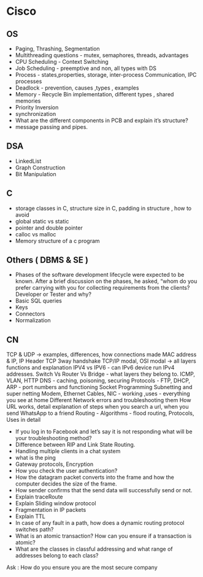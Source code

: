 
# Cisco

## OS

* Paging, Thrashing, Segmentation
* Multithreading questions - mutex, semaphores, threads, advantages
* CPU Scheduling - Context Switching
* Job Scheduling - preemptive and non, all types with DS
* Process - states,properties, storage, inter-process Communication, IPC processes
* Deadlock - prevention, causes ,types , examples
* Memory - Recycle Bin implementation, different types , shared memories
* Priority Inversion
* synchronization
* What are the different components in PCB and explain it’s structure?
* message passing and pipes.

## DSA

* LinkedList
* Graph Construction
* Bit Manipulation

## C

* storage classes in C, structure size in C, padding in structure , how to avoid
* global static vs static
* pointer and double pointer
* calloc vs malloc
* Memory structure of a c program

## Others ( DBMS & SE )

* Phases of the software development lifecycle were expected to be known. After a brief discussion on the phases, he asked, “whom do you prefer carrying with you for collecting requirements from the clients? Developer or Tester and why?
* Basic SQL queries
* Keys
* Connectors
* Normalization

## CN

TCP & UDP -> examples, differences, how connections made
MAC address & IP, IP Header
TCP 3way handshake
TCP/IP modal, OSI modal -> all layers functions and explanation
IPV4 vs IPV6 - can IPv6 device run IPv4 addresses.
Switch Vs Router Vs Bridge - what layers they belong to.
ICMP, VLAN, HTTP
DNS - caching, poisoning, securing
Protocols - FTP, DHCP, ARP - port numbers and functioning
Socket Programming
Subnetting and super netting
Modem, Ethernet Cables, NIC - working ,uses - everything you see at home
Different Network errors and troubleshooting them
How URL works, detail explanation of steps when you search a url, when you send WhatsApp to a friend
Routing  - Algorithms - flood routing, Protocols, Uses in detail

* If you log in to Facebook and let’s say it is not responding what will be your troubleshooting method?
* Difference between RIP and Link State Routing.
* Handling multiple clients in a chat system
* what is the ping
* Gateway protocols, Encryption
* How you check the user authentication?
* How the datagram packet converts into the frame and how the computer decides the size of the frame.
* How sender confirms that the send data will successfully send or not.
* Explain traceRoute
* Explain Sliding window protocol
* Fragmentation in IP packets
* Explain TTL
* In case of any fault in a path, how does a dynamic routing protocol switches path?
* What is an atomic transaction? How can you ensure if a transaction is atomic?
* What are the classes in classful addressing and what range of addresses belong to each class?

Ask :
How do you ensure you are the most secure company
